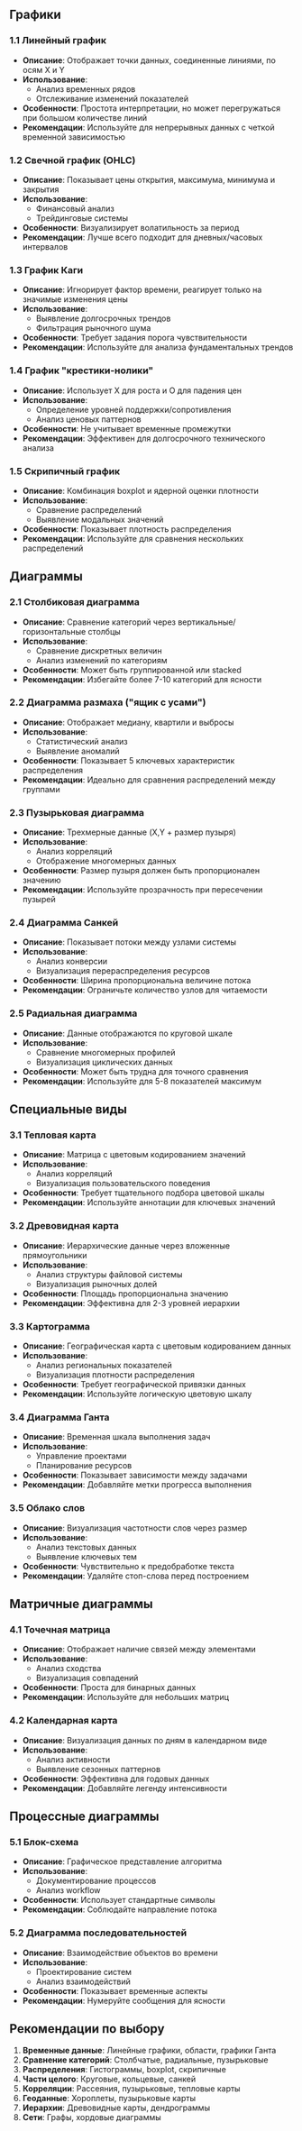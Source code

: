 
## Графики

### 1.1 Линейный график
- **Описание**: Отображает точки данных, соединенные линиями, по осям X и Y
- **Использование**: 
  - Анализ временных рядов
  - Отслеживание изменений показателей
- **Особенности**: Простота интерпретации, но может перегружаться при большом количестве линий
- **Рекомендации**: Используйте для непрерывных данных с четкой временной зависимостью

### 1.2 Свечной график (OHLC)
- **Описание**: Показывает цены открытия, максимума, минимума и закрытия
- **Использование**:
  - Финансовый анализ
  - Трейдинговые системы
- **Особенности**: Визуализирует волатильность за период
- **Рекомендации**: Лучше всего подходит для дневных/часовых интервалов

### 1.3 График Каги
- **Описание**: Игнорирует фактор времени, реагирует только на значимые изменения цены
- **Использование**:
  - Выявление долгосрочных трендов
  - Фильтрация рыночного шума
- **Особенности**: Требует задания порога чувствительности
- **Рекомендации**: Используйте для анализа фундаментальных трендов

### 1.4 График "крестики-нолики"
- **Описание**: Использует X для роста и O для падения цен
- **Использование**:
  - Определение уровней поддержки/сопротивления
  - Анализ ценовых паттернов
- **Особенности**: Не учитывает временные промежутки
- **Рекомендации**: Эффективен для долгосрочного технического анализа

### 1.5 Скрипичный график
- **Описание**: Комбинация boxplot и ядерной оценки плотности
- **Использование**:
  - Сравнение распределений
  - Выявление модальных значений
- **Особенности**: Показывает плотность распределения
- **Рекомендации**: Используйте для сравнения нескольких распределений

## Диаграммы

### 2.1 Столбиковая диаграмма
- **Описание**: Сравнение категорий через вертикальные/горизонтальные столбцы
- **Использование**:
  - Сравнение дискретных величин
  - Анализ изменений по категориям
- **Особенности**: Может быть группированной или stacked
- **Рекомендации**: Избегайте более 7-10 категорий для ясности

### 2.2 Диаграмма размаха ("ящик с усами")
- **Описание**: Отображает медиану, квартили и выбросы
- **Использование**:
  - Статистический анализ
  - Выявление аномалий
- **Особенности**: Показывает 5 ключевых характеристик распределения
- **Рекомендации**: Идеально для сравнения распределений между группами

### 2.3 Пузырьковая диаграмма
- **Описание**: Трехмерные данные (X,Y + размер пузыря)
- **Использование**:
  - Анализ корреляций
  - Отображение многомерных данных
- **Особенности**: Размер пузыря должен быть пропорционален значению
- **Рекомендации**: Используйте прозрачность при пересечении пузырей

### 2.4 Диаграмма Санкей
- **Описание**: Показывает потоки между узлами системы
- **Использование**:
  - Анализ конверсии
  - Визуализация перераспределения ресурсов
- **Особенности**: Ширина пропорциональна величине потока
- **Рекомендации**: Ограничьте количество узлов для читаемости

### 2.5 Радиальная диаграмма
- **Описание**: Данные отображаются по круговой шкале
- **Использование**:
  - Сравнение многомерных профилей
  - Визуализация циклических данных
- **Особенности**: Может быть трудна для точного сравнения
- **Рекомендации**: Используйте для 5-8 показателей максимум

## Специальные виды

### 3.1 Тепловая карта
- **Описание**: Матрица с цветовым кодированием значений
- **Использование**:
  - Анализ корреляций
  - Визуализация пользовательского поведения
- **Особенности**: Требует тщательного подбора цветовой шкалы
- **Рекомендации**: Используйте аннотации для ключевых значений

### 3.2 Древовидная карта
- **Описание**: Иерархические данные через вложенные прямоугольники
- **Использование**:
  - Анализ структуры файловой системы
  - Визуализация рыночных долей
- **Особенности**: Площадь пропорциональна значению
- **Рекомендации**: Эффективна для 2-3 уровней иерархии

### 3.3 Картограмма
- **Описание**: Географическая карта с цветовым кодированием данных
- **Использование**:
  - Анализ региональных показателей
  - Визуализация плотности распределения
- **Особенности**: Требует географической привязки данных
- **Рекомендации**: Используйте логическую цветовую шкалу

### 3.4 Диаграмма Ганта
- **Описание**: Временная шкала выполнения задач
- **Использование**:
  - Управление проектами
  - Планирование ресурсов
- **Особенности**: Показывает зависимости между задачами
- **Рекомендации**: Добавляйте метки прогресса выполнения

### 3.5 Облако слов
- **Описание**: Визуализация частотности слов через размер
- **Использование**:
  - Анализ текстовых данных
  - Выявление ключевых тем
- **Особенности**: Чувствительно к предобработке текста
- **Рекомендации**: Удаляйте стоп-слова перед построением

## Матричные диаграммы

### 4.1 Точечная матрица
- **Описание**: Отображает наличие связей между элементами
- **Использование**:
  - Анализ сходства
  - Визуализация совпадений
- **Особенности**: Проста для бинарных данных
- **Рекомендации**: Используйте для небольших матриц

### 4.2 Календарная карта
- **Описание**: Визуализация данных по дням в календарном виде
- **Использование**:
  - Анализ активности
  - Выявление сезонных паттернов
- **Особенности**: Эффективна для годовых данных
- **Рекомендации**: Добавляйте легенду интенсивности

## Процессные диаграммы

### 5.1 Блок-схема
- **Описание**: Графическое представление алгоритма
- **Использование**:
  - Документирование процессов
  - Анализ workflow
- **Особенности**: Использует стандартные символы
- **Рекомендации**: Соблюдайте направление потока

### 5.2 Диаграмма последовательностей
- **Описание**: Взаимодействие объектов во времени
- **Использование**:
  - Проектирование систем
  - Анализ взаимодействий
- **Особенности**: Показывает временные аспекты
- **Рекомендации**: Нумеруйте сообщения для ясности

## Рекомендации по выбору

1. **Временные данные**: Линейные графики, области, графики Ганта
2. **Сравнение категорий**: Столбчатые, радиальные, пузырьковые
3. **Распределения**: Гистограммы, boxplot, скрипичные
4. **Части целого**: Круговые, кольцевые, санкей
5. **Корреляции**: Рассеяния, пузырьковые, тепловые карты
6. **Геоданные**: Хороплеты, пузырьковые карты
7. **Иерархии**: Древовидные карты, дендрограммы
8. **Сети**: Графы, хордовые диаграммы
